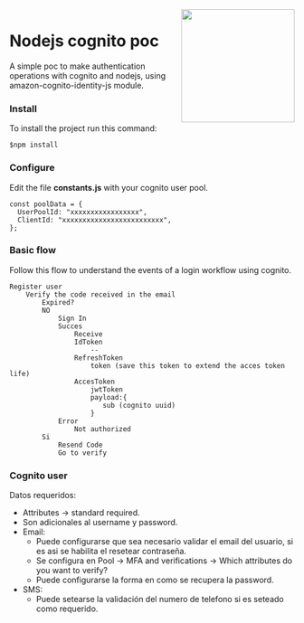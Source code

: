 <img src="https://github.com/damiancipolat/Nodejs-cognito-poc/blob/master/doc/logo.jpg?raw=true" width="200px" align="right" />

# Nodejs cognito poc
A simple poc to make authentication operations with cognito and nodejs, using amazon-cognito-identity-js module.

### Install
To install the project run this command:

```console
$npm install
```

### Configure
Edit the file **constants.js** with your cognito user pool.

```console
const poolData = {
  UserPoolId: "xxxxxxxxxxxxxxxxx",
  ClientId: "xxxxxxxxxxxxxxxxxxxxxxxxx",
};
```

### Basic flow
Follow this flow to understand the events of a login workflow using cognito.

```console
Register user
    Verify the code received in the email
        Expired?
        NO
            Sign In
            Succes
                Receive
                IdToken
                    --
                RefreshToken
                    token (save this token to extend the acces token life)
                AccesToken
                    jwtToken
                    payload:{
                       sub (cognito uuid)
                    }
            Error
                Not authorized
        Si
            Resend Code
            Go to verify
```

### Cognito user
Datos requeridos:
  - Attributes -> standard required.
  - Son adicionales al username y password.
  - Email:
  	- Puede configurarse que sea necesario validar el email del usuario, si es asi se habilita el resetear contraseña.
  	- Se configura en Pool -> MFA and verifications -> Which attributes do you want to verify?
  	- Puede configurarse la forma en como se recupera la password.
  - SMS:
  	- Puede setearse la validación del numero de telefono si es seteado como requerido.
